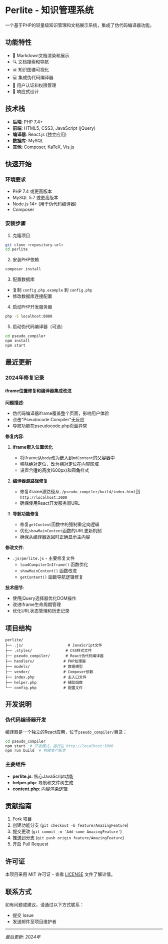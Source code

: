 # Perlite - 知识管理系统

一个基于PHP的轻量级知识管理和文档展示系统，集成了伪代码编译器功能。

## 功能特性

- 📝 Markdown文档渲染和展示
- 🔍 文档搜索和导航
- 📊 知识图谱可视化
- 💻 集成伪代码编译器
- 👤 用户认证和权限管理
- 📱 响应式设计

## 技术栈

- **后端**: PHP 7.4+
- **前端**: HTML5, CSS3, JavaScript (jQuery)
- **编译器**: React.js (独立应用)
- **数据库**: MySQL
- **其他**: Composer, KaTeX, Vis.js

## 快速开始

### 环境要求

- PHP 7.4 或更高版本
- MySQL 5.7 或更高版本
- Node.js 14+ (用于伪代码编译器)
- Composer

### 安装步骤

1. 克隆项目
```bash
git clone <repository-url>
cd perlite
```

2. 安装PHP依赖
```bash
composer install
```

3. 配置数据库
- 复制 `config.php.example` 到 `config.php`
- 修改数据库连接配置

4. 启动PHP开发服务器
```bash
php -S localhost:8080
```

5. 启动伪代码编译器（可选）
```bash
cd pseudo_compiler
npm install
npm start
```

## 最近更新

### 2024年修复记录

#### iframe位置修复和编译器集成改进

**问题描述**:
- 伪代码编译器iframe覆盖整个页面，影响用户体验
- 点击"Pseudocode Compiler"无反应
- 导航功能在pseudocode.php页面异常

**修复内容**:

1. **iframe嵌入位置优化**
   - 将iframe从`body`改为嵌入到`mdContent`的父容器中
   - 移除绝对定位，改为相对定位在内容区域
   - 设置合适的高度(600px)和圆角样式

2. **编译器源路径修复**
   - 修复iframe源路径从`./pseudo_compiler/build/index.html`到`http://localhost:3000`
   - 确保使用React开发服务器URL

3. **导航功能修复**
   - 修复`getContent`函数中的强制重定向逻辑
   - 优化`showMainContent`函数的URL更新机制
   - 确保从编译器返回时正确显示主内容

**修改文件**:
- `.js/perlite.js` - 主要修复文件
  - `loadCompilerInIframe()` 函数优化
  - `showMainContent()` 函数改进
  - `getContent()` 函数导航逻辑修复

**技术细节**:
- 使用jQuery选择器优化DOM操作
- 改进iframe生命周期管理
- 优化URL状态管理和历史记录

## 项目结构

```
perlite/
├── .js/                    # JavaScript文件
├── .styles/               # CSS样式文件
├── pseudo_compiler/       # React伪代码编译器
├── handlers/             # PHP处理器
├── models/               # 数据模型
├── vendor/               # Composer依赖
├── index.php             # 主入口文件
├── helper.php            # 辅助函数
└── config.php            # 配置文件
```

## 开发说明

### 伪代码编译器开发

编译器是一个独立的React应用，位于`pseudo_compiler/`目录：

```bash
cd pseudo_compiler
npm start  # 开发模式，运行在 http://localhost:3000
npm run build  # 构建生产版本
```

### 主要组件

- **perlite.js**: 核心JavaScript功能
- **helper.php**: 导航和文件树生成
- **content.php**: 内容渲染逻辑

## 贡献指南

1. Fork 项目
2. 创建功能分支 (`git checkout -b feature/AmazingFeature`)
3. 提交更改 (`git commit -m 'Add some AmazingFeature'`)
4. 推送到分支 (`git push origin feature/AmazingFeature`)
5. 开启 Pull Request

## 许可证

本项目采用 MIT 许可证 - 查看 [LICENSE](LICENSE) 文件了解详情。

## 联系方式

如有问题或建议，请通过以下方式联系：
- 提交 Issue
- 发送邮件至项目维护者

---

*最后更新: 2024年*